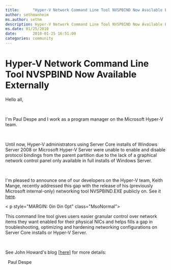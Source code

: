 ```yaml
---
title:      "Hyper-V Network Command Line Tool NVSPBIND Now Available Externally"
author: sethmanheim
ms.author: sethm
description: Hyper-V Network Command Line Tool NVSPBIND Now Available Externally
ms.date: 01/25/2010
date:       2010-01-25 16:51:00
categories: community
---
```

# Hyper-V Network Command Line Tool NVSPBIND Now Available Externally

Hello all,

 

I'm Paul Despe and I work as a program manager on the Microsoft Hyper-V team.

 

Until now, Hyper-V administrators using Server Core installs of Windows Server 2008 or Microsoft Hyper-V Server were unable to enable and disable protocol bindings from the parent partition due to the lack of a graphical network control panel only available in full installs of Windows Server.

 

I'm pleased to announce one of our developers on the Hyper-V team, Keith Mange, recently addressed this gap with the release of his (previously Microsoft internal-only) networking tool NVSPBIND.EXE publicly on. See it [here](https://code.msdn.microsoft.com/nvspbind "tool on MSDN"). 

< p style="MARGIN: 0in 0in 0pt" class="MsoNormal">   

This command line tool gives users easier granular control over network items they want enabled for their physical NICs and helps fills a gap in troubleshooting, optimizing and hardening networking configurations on Server Core installs or Hyper-V Server.

 

See John Howard's blog [[here](/archive/blogs/jhoward/announcing-nvspbind "John Howard blog")] for more details:

  Paul Despe
